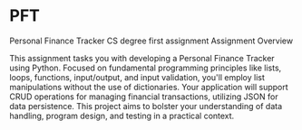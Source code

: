 # PFT
Personal Finance Tracker
CS degree first assignment 
Assignment Overview

This assignment tasks you with developing a Personal Finance Tracker using Python. Focused on fundamental programming principles like lists, loops, functions, input/output, and input validation, you'll employ list manipulations without the use of dictionaries. Your application will support CRUD operations for managing financial transactions, utilizing JSON for data persistence. This project aims to bolster your understanding of data handling, program design, and testing in a practical context.